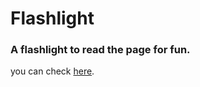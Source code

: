 # Flashlight

### A flashlight to read the page for fun.

you can check [here](https://cnryzgn.github.io/flashlight/).